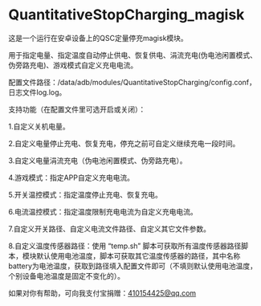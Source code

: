 # QuantitativeStopCharging_magisk
这是一个运行在安卓设备上的QSC定量停充magisk模块。

用于指定电量、指定温度自动停止供电、恢复供电、涓流充电(伪电池闲置模式、伪旁路充电)、游戏模式自定义充电电流。

配置文件路径：/data/adb/modules/QuantitativeStopCharging/config.conf，日志文件log.log。

支持功能（在配置文件里可选开启或关闭）：

1.自定义关机电量。

2.自定义电量停止充电、恢复充电，停充之前可自定义继续充电一段时间。

3.自定义电量涓流充电（伪电池闲置模式、伪旁路充电）。

4.游戏模式：指定APP自定义充电电流。

5.开关温控模式：指定温度停止充电、恢复充电。

6.电流温控模式：指定温度限制充电电流为自定义充电电流。

7.自定义开关路径、自定义电流文件路径、自定义其它文件参数。

8.自定义温度传感器路径：使用 “temp.sh” 脚本可获取所有温度传感器路径脚本，模块默认使用电池温度，脚本可获取其它温度传感器的路径，其中名称battery为电池温度，获取到路径填入配置文件即可（不填则默认使用电池温度，个别设备电池温度是固定不变化的）。

如果对你有帮助，可向我支付宝捐赠：410154425@qq.com
